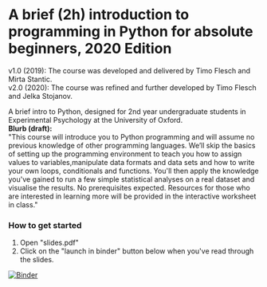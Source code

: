 # A brief (2h) introduction to programming in Python for absolute beginners, 2020 Edition

v1.0 (2019): The course was developed and delivered by Timo Flesch and Mirta Stantic.    
v2.0 (2020): The course was refined and further developed by Timo Flesch and Jelka Stojanov.

A brief intro to Python, designed for 2nd year undergraduate students in Experimental Psychology at the University of Oxford.  
**Blurb (draft):**   
"This course will introduce you to Python programming and will assume no previous knowledge of other programming languages. We’ll skip the basics of setting up the programming environment to teach you how to assign values to variables,manipulate data formats and data sets and how to write your own loops, conditionals and functions. You'll then apply the knowledge you've gained to run a few simple statistical analyses on a real dataset and visualise the results.
No prerequisites expected. Resources for those who are interested in learning more will be provided in the interactive worksheet in class."

### How to get started

1. Open "slides.pdf"
2. Click on the "launch in binder" button below when you've read through the slides.

[![Binder](https://mybinder.org/badge_logo.svg)](https://mybinder.org/v2/gh/TimoFlesch/intro2python/2020)

<!-- [![Colab](https://colab.research.google.com/assets/colab-badge.svg)](https://colab.research.google.com/github/TimoFlesch/intro2python/blob/master/intro_to_python_students.ipynb) -->
